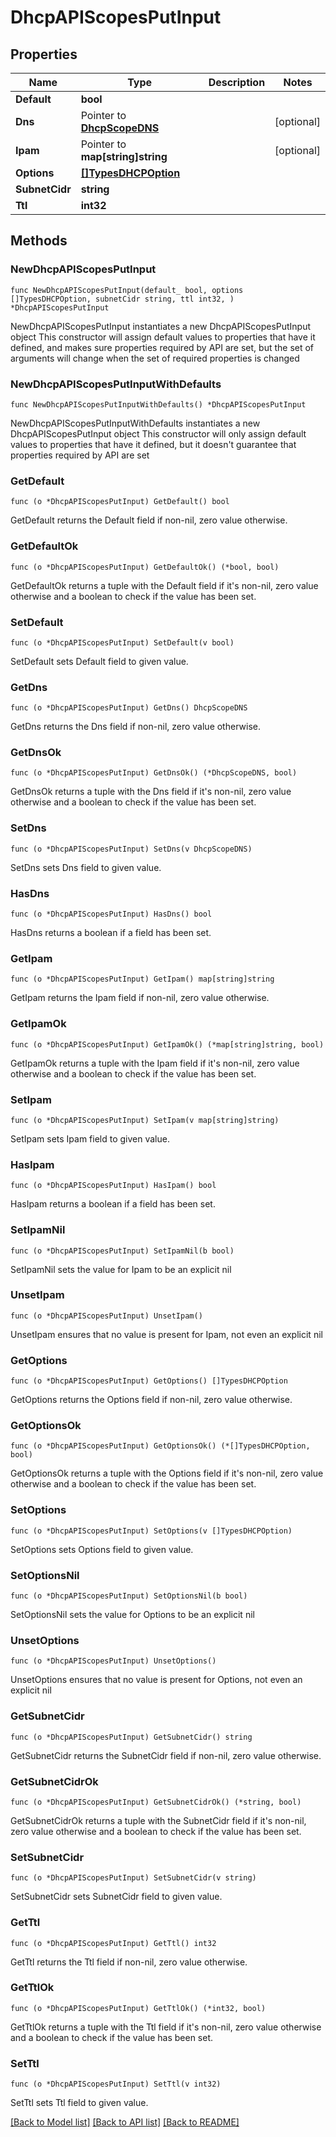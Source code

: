 # DhcpAPIScopesPutInput

## Properties

Name | Type | Description | Notes
------------ | ------------- | ------------- | -------------
**Default** | **bool** |  | 
**Dns** | Pointer to [**DhcpScopeDNS**](DhcpScopeDNS.md) |  | [optional] 
**Ipam** | Pointer to **map[string]string** |  | [optional] 
**Options** | [**[]TypesDHCPOption**](TypesDHCPOption.md) |  | 
**SubnetCidr** | **string** |  | 
**Ttl** | **int32** |  | 

## Methods

### NewDhcpAPIScopesPutInput

`func NewDhcpAPIScopesPutInput(default_ bool, options []TypesDHCPOption, subnetCidr string, ttl int32, ) *DhcpAPIScopesPutInput`

NewDhcpAPIScopesPutInput instantiates a new DhcpAPIScopesPutInput object
This constructor will assign default values to properties that have it defined,
and makes sure properties required by API are set, but the set of arguments
will change when the set of required properties is changed

### NewDhcpAPIScopesPutInputWithDefaults

`func NewDhcpAPIScopesPutInputWithDefaults() *DhcpAPIScopesPutInput`

NewDhcpAPIScopesPutInputWithDefaults instantiates a new DhcpAPIScopesPutInput object
This constructor will only assign default values to properties that have it defined,
but it doesn't guarantee that properties required by API are set

### GetDefault

`func (o *DhcpAPIScopesPutInput) GetDefault() bool`

GetDefault returns the Default field if non-nil, zero value otherwise.

### GetDefaultOk

`func (o *DhcpAPIScopesPutInput) GetDefaultOk() (*bool, bool)`

GetDefaultOk returns a tuple with the Default field if it's non-nil, zero value otherwise
and a boolean to check if the value has been set.

### SetDefault

`func (o *DhcpAPIScopesPutInput) SetDefault(v bool)`

SetDefault sets Default field to given value.


### GetDns

`func (o *DhcpAPIScopesPutInput) GetDns() DhcpScopeDNS`

GetDns returns the Dns field if non-nil, zero value otherwise.

### GetDnsOk

`func (o *DhcpAPIScopesPutInput) GetDnsOk() (*DhcpScopeDNS, bool)`

GetDnsOk returns a tuple with the Dns field if it's non-nil, zero value otherwise
and a boolean to check if the value has been set.

### SetDns

`func (o *DhcpAPIScopesPutInput) SetDns(v DhcpScopeDNS)`

SetDns sets Dns field to given value.

### HasDns

`func (o *DhcpAPIScopesPutInput) HasDns() bool`

HasDns returns a boolean if a field has been set.

### GetIpam

`func (o *DhcpAPIScopesPutInput) GetIpam() map[string]string`

GetIpam returns the Ipam field if non-nil, zero value otherwise.

### GetIpamOk

`func (o *DhcpAPIScopesPutInput) GetIpamOk() (*map[string]string, bool)`

GetIpamOk returns a tuple with the Ipam field if it's non-nil, zero value otherwise
and a boolean to check if the value has been set.

### SetIpam

`func (o *DhcpAPIScopesPutInput) SetIpam(v map[string]string)`

SetIpam sets Ipam field to given value.

### HasIpam

`func (o *DhcpAPIScopesPutInput) HasIpam() bool`

HasIpam returns a boolean if a field has been set.

### SetIpamNil

`func (o *DhcpAPIScopesPutInput) SetIpamNil(b bool)`

 SetIpamNil sets the value for Ipam to be an explicit nil

### UnsetIpam
`func (o *DhcpAPIScopesPutInput) UnsetIpam()`

UnsetIpam ensures that no value is present for Ipam, not even an explicit nil
### GetOptions

`func (o *DhcpAPIScopesPutInput) GetOptions() []TypesDHCPOption`

GetOptions returns the Options field if non-nil, zero value otherwise.

### GetOptionsOk

`func (o *DhcpAPIScopesPutInput) GetOptionsOk() (*[]TypesDHCPOption, bool)`

GetOptionsOk returns a tuple with the Options field if it's non-nil, zero value otherwise
and a boolean to check if the value has been set.

### SetOptions

`func (o *DhcpAPIScopesPutInput) SetOptions(v []TypesDHCPOption)`

SetOptions sets Options field to given value.


### SetOptionsNil

`func (o *DhcpAPIScopesPutInput) SetOptionsNil(b bool)`

 SetOptionsNil sets the value for Options to be an explicit nil

### UnsetOptions
`func (o *DhcpAPIScopesPutInput) UnsetOptions()`

UnsetOptions ensures that no value is present for Options, not even an explicit nil
### GetSubnetCidr

`func (o *DhcpAPIScopesPutInput) GetSubnetCidr() string`

GetSubnetCidr returns the SubnetCidr field if non-nil, zero value otherwise.

### GetSubnetCidrOk

`func (o *DhcpAPIScopesPutInput) GetSubnetCidrOk() (*string, bool)`

GetSubnetCidrOk returns a tuple with the SubnetCidr field if it's non-nil, zero value otherwise
and a boolean to check if the value has been set.

### SetSubnetCidr

`func (o *DhcpAPIScopesPutInput) SetSubnetCidr(v string)`

SetSubnetCidr sets SubnetCidr field to given value.


### GetTtl

`func (o *DhcpAPIScopesPutInput) GetTtl() int32`

GetTtl returns the Ttl field if non-nil, zero value otherwise.

### GetTtlOk

`func (o *DhcpAPIScopesPutInput) GetTtlOk() (*int32, bool)`

GetTtlOk returns a tuple with the Ttl field if it's non-nil, zero value otherwise
and a boolean to check if the value has been set.

### SetTtl

`func (o *DhcpAPIScopesPutInput) SetTtl(v int32)`

SetTtl sets Ttl field to given value.



[[Back to Model list]](../README.md#documentation-for-models) [[Back to API list]](../README.md#documentation-for-api-endpoints) [[Back to README]](../README.md)


